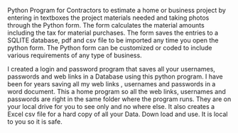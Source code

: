 Python Program for Contractors to estimate a home or business project by entering in textboxes the project materials needed and taking photos through the Python form. The form calculates the material amounts including the tax for material purchases. The form saves the entries to a SQLITE database, pdf and csv file to be imported any time you open the python form. The Python form can be customized or coded to include various requirements of any type of business.

I created a login and password program that saves all your usernames, passwords and web links in a Database using this python program. I have been for years saving all my web links , usernames and passwords in a word document. This a home program so all the web links, usernames and passwords are right in the same folder where the program runs. They are on your local drive for you to see only and no where else. It also creates a Excel csv file for a hard copy of all your Data. Down load and use. It is local to you so it is safe.
